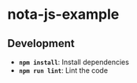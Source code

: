 # nota-js-example

## Development

- **`npm install`**: Install dependencies
- **`npm run lint`**: Lint the code